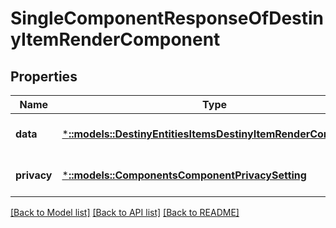 # SingleComponentResponseOfDestinyItemRenderComponent

## Properties
Name | Type | Description | Notes
------------ | ------------- | ------------- | -------------
**data** | [***::models::DestinyEntitiesItemsDestinyItemRenderComponent**](Destiny.Entities.Items.DestinyItemRenderComponent.md) |  | [optional] [default to null]
**privacy** | [***::models::ComponentsComponentPrivacySetting**](Components.ComponentPrivacySetting.md) |  | [optional] [default to null]

[[Back to Model list]](../README.md#documentation-for-models) [[Back to API list]](../README.md#documentation-for-api-endpoints) [[Back to README]](../README.md)


